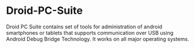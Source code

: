 # Droid-PC-Suite
Droid PC Suite contains set of tools for administration of android smartphones or tablets that supports communication over USB using Android Debug Bridge Technology. It works on all major operating systems.
